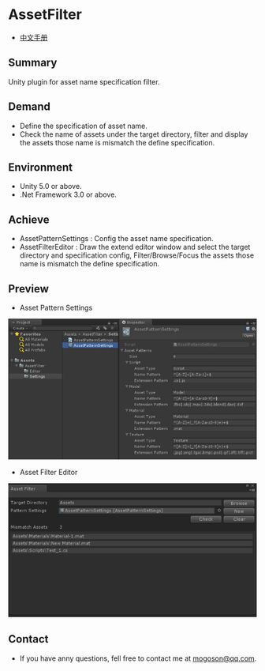 ﻿# AssetFilter
- [中文手册](./README_ZH.md)

## Summary
Unity plugin for asset name specification filter.

## Demand
- Define the specification of asset name.
- Check the name of assets under the target directory, filter and
  display the assets those name is mismatch the define specification.

## Environment
- Unity 5.0 or above.
- .Net Framework 3.0 or above.

## Achieve
- AssetPatternSettings : Config the asset name specification.
- AssetFilterEditor : Draw the extend editor window and select the
  target directory and specification config, Filter/Browse/Focus the
  assets those name is mismatch the define specification.

## Preview
- Asset Pattern Settings

![AssetPatternSettings](./Attachments/AssetPatternSettings.png)

- Asset Filter Editor

![AssetFilterEditor](./Attachments/AssetFilterEditor.png)

## Contact
- If you have anny questions, fell free to contact me at mogoson@qq.com.